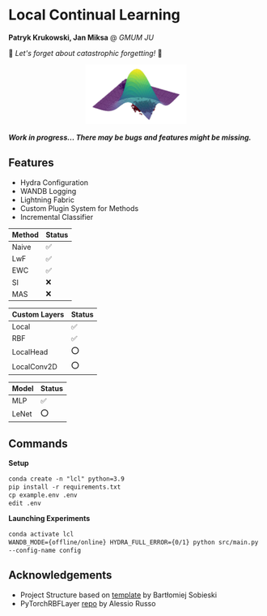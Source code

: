 # Local Continual Learning
**Patryk Krukowski, Jan Miksa** @ *GMUM JU*

🚀 *Let's forget about catastrophic forgetting!* 🚀

<p align="center"><img src="rbf.png" alt="rbf" width="200"/></p>

***Work in progress... There may be bugs and features might be missing.***

## Features
- Hydra Configuration
- WANDB Logging
- Lightning Fabric
- Custom Plugin System for Methods
- Incremental Classifier

| Method | Status |
| ------ | -- |
| Naive | ✅ |
| LwF | ✅ |
| EWC | ✅ |
| SI | ❌ |
| MAS | ❌ |

| Custom Layers | Status |
| ------ | -- |
| Local | ✅ |
| RBF | ✅ |
| LocalHead | ⭕️ |
| LocalConv2D | ⭕️ |

| Model | Status |
| ------ | -- |
| MLP | ✅ |
| LeNet | ⭕️ |

## Commands
**Setup**
```
conda create -n "lcl" python=3.9
pip install -r requirements.txt
cp example.env .env
edit .env
```

**Launching Experiments**
```
conda activate lcl
WANDB_MODE={offline/online} HYDRA_FULL_ERROR={0/1} python src/main.py --config-name config 
```

## Acknowledgements
- Project Structure based on [template](https://github.com/sobieskibj/templates/tree/master) by Bartłomiej Sobieski
- PyTorchRBFLayer [repo](https://github.com/rssalessio/PytorchRBFLayer) by Alessio Russo